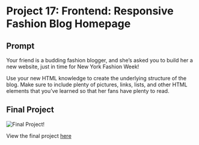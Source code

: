 # Project 17: Frontend: Responsive Fashion Blog Homepage


## Prompt 


Your friend is a budding fashion blogger, and she’s asked you to build her a new website, just in time for New York Fashion Week!

Use your new HTML knowledge to create the underlying structure of the blog. Make sure to include plenty of pictures, links, lists, and other HTML elements that you’ve learned so that her fans have plenty to read.




## Final Project 


![Final Project!](https://github.com/osita-igwe/17.fashionBlog-frontend-homepage/blob/main/blog.gif)<br>

View the final project [here](https://oigwe-frx.github.io/web_fashionBlogHomepage/)
